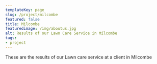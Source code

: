 ```yaml
---
templateKey: page
slug: /project/milcombe
featured: false
title: Milcombe
featuredimage: /img/aboutus.jpg
alt: Results of our Lawn Care Service in Milcombe
tags:
- project
---
```

These are the results of our Lawn care service at a client in Milcombe


